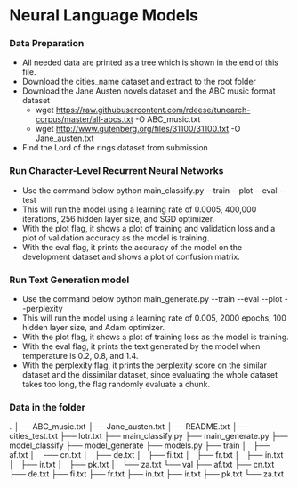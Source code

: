 # Neural Language Models
### Data Preparation
- All needed data are printed as a tree which is shown in the end of this file.
- Download the cities_name dataset and extract to the root folder
- Download the Jane Austen novels dataset and the ABC music format dataset
	- wget https://raw.githubusercontent.com/rdeese/tunearch-corpus/master/all-abcs.txt -O ABC_music.txt
	- wget http://www.gutenberg.org/files/31100/31100.txt -O Jane_austen.txt
- Find the Lord of the rings dataset from submission

### Run Character-Level Recurrent Neural Networks
- Use the command below
	python main_classify.py --train --plot --eval --test
- This will run the model using a learning rate of 0.0005, 400,000 iterations, 256 hidden layer size, and SGD optimizer.
- With the plot flag, it shows a plot of training and validation loss and a plot of validation accuracy as the model is training.
- With the eval flag, it prints the accuracy of the model on the development dataset and shows a plot of confusion matrix.

### Run Text Generation model
- Use the command below
	python main_generate.py --train --eval --plot --perplexity
- This will run the model using a learning rate of 0.005, 2000 epochs, 100 hidden layer size, and Adam optimizer.
- With the plot flag, it shows a plot of training loss as the model is training.
- With the eval flag, it prints the text generated by the model when temperature is 0.2, 0.8, and 1.4.
- With the perplexity flag, it prints the perplexity score on the similar dataset and the dissimilar dataset, since evaluating the whole dataset takes too long, the flag randomly evaluate a chunk.


### Data in the folder

.
├── ABC_music.txt
├── Jane_austen.txt
├── README.txt
├── cities_test.txt
├── lotr.txt
├── main_classify.py
├── main_generate.py
├── model_classify
├── model_generate
├── models.py
├── train
│   ├── af.txt
│   ├── cn.txt
│   ├── de.txt
│   ├── fi.txt
│   ├── fr.txt
│   ├── in.txt
│   ├── ir.txt
│   ├── pk.txt
│   └── za.txt
└── val
    ├── af.txt
    ├── cn.txt
    ├── de.txt
    ├── fi.txt
    ├── fr.txt
    ├── in.txt
    ├── ir.txt
    ├── pk.txt
    └── za.txt
